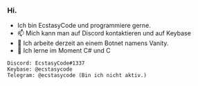 ### Hi.
- Ich bin EcstasyCode und programmiere gerne.
- 📫 Mich kann man auf Discord kontaktieren und auf Keybase
- 🔭 Ich arbeite derzeit an einem Botnet namens Vanity.
- 🌱 Ich lerne im Moment C# und C
```
Discord: EcstasyCode#1337
Keybase: @ecstasycode
Telegram: @ecstasycode (Bin ich nicht aktiv.)
```
